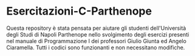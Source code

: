 # Esercitazioni-C-Parthenope
Questa repository è stata pensata per aiutare gli studenti dell'Università degli Studi di Napoli Parthenope nello svolgimento degli esercizi presenti nel manuale di Programmazione I dei professori Giulio Giunta ed Angelo Ciaramella.
Tutti i codici sono funzionanti e non necessitano modifiche.
